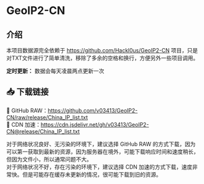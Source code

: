 # GeoIP2-CN

## 介绍

本项目数据源完全依赖于 https://github.com/Hackl0us/GeoIP2-CN 项目，只是对TXT文件进行了简单清洗，移除了多余的空格和换行，方便另外一些项目调用。

**定时更新：** 数据会每天凌晨两点更新一次

## 📥 下载链接

🐙 GitHub RAW：https://github.com/v03413/GeoIP2-CN/raw/release/China_IP_list.txt  
🚀 CDN 加速：https://cdn.jsdelivr.net/gh/v03413/GeoIP2-CN@release/China_IP_list.txt

对于网络状况良好、无污染的环境下，建议选择 GitHub RAW 的方式下载，因为可以第一获取到最新的资源，因为服务器在境外，可能下载响应时间和速度稍长，但因为文件小，所以通常问题不大。  
对于网络状况不好，存在污染的环境下，建议选择 CDN 加速的方式下载，速度非常快。但是可能存在缓存未更新的情况，很可能下载到旧的资源。
